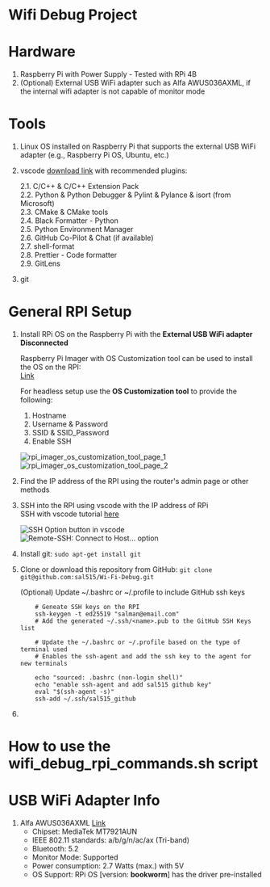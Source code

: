 # Wifi Debug Project

# Hardware

1. Raspberry Pi with Power Supply - Tested with RPi 4B
2. (Optional) External USB WiFi adapter such as Alfa AWUS036AXML,
   if the internal wifi adapter is not capable of monitor mode

# Tools

1.  Linux OS installed on Raspberry Pi that supports the external USB WiFi adapter
    (e.g., Raspberry Pi OS, Ubuntu, etc.)
2.  vscode [download link](https://code.visualstudio.com/download) with recommended plugins:

    2.1. C/C++ & C/C++ Extension Pack  
    2.2. Python & Python Debugger & Pylint & Pylance & isort (from Microsoft)  
    2.3. CMake & CMake tools  
    2.4. Black Formatter - Python  
    2.5. Python Environment Manager  
    2.6. GitHub Co-Pilot & Chat (if available)  
    2.7. shell-format  
    2.8. Prettier - Code formatter  
    2.9. GitLens

3.  git

# General RPI Setup

1. Install RPi OS on the Raspberry Pi with the **External USB WiFi adapter Disconnected**

   Raspberry Pi Imager with OS Customization tool can be used to install the OS on the RPI:  
   [Link](https://www.raspberrypi.com/software/)

   For headless setup use the **OS Customization tool** to provide the following:

   1. Hostname
   2. Username & Password
   3. SSID & SSID_Password
   4. Enable SSH

   ![rpi_imager_os_customization_tool_page_1](https://www.raspberrypi.com/documentation/computers/images/imager/os-customisation-general.png)
   ![rpi_imager_os_customization_tool_page_2](https://www.raspberrypi.com/documentation/computers/images/imager/os-customisation-services.png)

2. Find the IP address of the RPI using the router's admin page or other methods

3. SSH into the RPI using vscode with the IP address of RPi  
   SSH with vscode tutorial [here](https://code.visualstudio.com/docs/remote/ssh-tutorial)

   ![SSH Option button in vscode](https://code.visualstudio.com/assets/docs/remote/ssh-tutorial/remote-status-bar.png)
   ![Remote-SSH: Connect to Host... option](https://code.visualstudio.com/assets/docs/remote/ssh-tutorial/remote-ssh-commands.png)

4. Install git:
   `sudo apt-get install git`
5. Clone or download this repository from GitHub:
   `git clone git@github.com:sal515/Wi-Fi-Debug.git`

   (Optional) Update ~/.bashrc or ~/.profile to include GitHub ssh keys

   ```
       # Geneate SSH keys on the RPI
       ssh-keygen -t ed25519 "salman@email.com"
       # Add the generated ~/.ssh/<name>.pub to the GitHub SSH Keys list

       # Update the ~/.bashrc or ~/.profile based on the type of terminal used
       # Enables the ssh-agent and add the ssh key to the agent for new terminals

       echo "sourced: .bashrc (non-login shell)"
       echo "enable ssh-agent and add sal515 github key"
       eval "$(ssh-agent -s)"
       ssh-add ~/.ssh/sal515_github

   ```

6.

# How to use the wifi_debug_rpi_commands.sh script

# USB WiFi Adapter Info

1. Alfa AWUS036AXML [Link](https://www.alfa.com.tw/products/awus036axml?variant=39754360684616)
   - Chipset: MediaTek MT7921AUN
   - IEEE 802.11 standards: a/b/g/n/ac/ax (Tri-band)
   - Bluetooth: 5.2
   - Monitor Mode: Supported
   - Power consumption: 2.7 Watts (max.) with 5V
   - OS Support: RPi OS [version: **bookworm**] has the driver pre-installed
